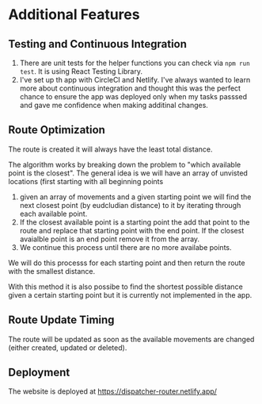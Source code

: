 # Additional Features

## Testing and Continuous Integration
1. There are unit tests for the helper functions you can check via `npm run test`. It is using React Testing Library.
2. I've set up th app with CircleCI and Netlify. I've always wanted to learn more about continuous integration and thought this was the perfect chance to ensure the app was deployed only when my tasks passsed and gave me confidence when making additinal changes.

## Route Optimization
The route is created it will always have the least total distance. 

The algorithm works by breaking down the problem to "which available point is the closest". The general idea is we will have an array of unvisted locations (first starting with all beginning points

1. given an array of movements and a given starting point we will find the next closest point (by eudcludian distance) to it by iterating through each available point. 
2. If the closest available point is a starting point the add that point to the route and replace that starting point with the end point. If the closest avaialble point is an end point remove it from the array. 
3. We continue this process until there are no more availabe points.

We will do this processs for each starting point and then return the route with the smallest distance.

With this method it is also possibe to find the shortest possible distance given a certain starting point but it is currently not implemented in the app.

## Route Update Timing
The route will be updated as soon as the available movements are changed (either created, updated or deleted).

## Deployment
The website is deployed at https://dispatcher-router.netlify.app/
